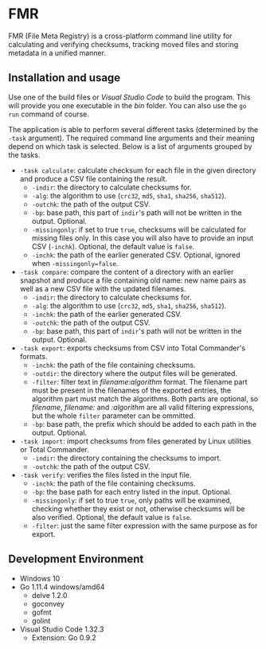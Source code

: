 # FMR

FMR (File Meta Registry) is a cross-platform command line utility for calculating and verifying checksums, tracking moved files and storing metadata in a unified manner.

## Installation and usage

Use one of the build files or _Visual Studio Code_ to build the program. This will provide you one executable in the _bin_ folder. You can also use the `go run` command of course.

The application is able to perform several different tasks (determined by the `-task` argument). The required command line arguments and their meaning depend on which task is selected. Below is a list of arguments grouped by the tasks.

  * `-task calculate`: calculate checksum for each file in the given directory and produce a CSV file containing the result.
    * `-indir`: the directory to calculate checksums for.
    * `-alg`: the algorithm to use (`crc32`, `md5`, `sha1`, `sha256`, `sha512`).
    * `-outchk`: the path of the output CSV.
    * `-bp`: base path, this part of `indir`'s path will not be written in the output. Optional.
    * `-missingonly`: if set to true `true`, checksums will be calculated for missing files only. In this case you will also have to provide an input CSV (`-inchk`). Optional, the default value is `false`.
    * `-inchk`: the path of the earlier generated CSV. Optional, ignored when `-missingonly=false`.
  * `-task compare`: compare the content of a directory with an earlier snapshot and produce a file containing old name: new name pairs as well as a new CSV file with the updated filenames.
    * `-indir`: the directory to calculate checksums for.
    * `-alg`: the algorithm to use (`crc32`, `md5`, `sha1`, `sha256`, `sha512`).
    * `-inchk`: the path of the earlier generated CSV.
    * `-outchk`: the path of the output CSV.
    * `-bp`: base path, this part of `indir`'s path will not be written in the output. Optional.
  * `-task export`: exports checksums from CSV into Total Commander's formats.
    * `-inchk`: the path of the file containing checksums.
    * `-outdir`: the directory where the output files will be generated.
    * `-filter`: filter text in _filename:algorithm_ format. The filename part must be present in the filenames of the exported entries, the algorithm part must match the algorithms. Both parts are optional, so _filename_, _filename:_ and _:algorithm_ are all valid filtering expressions, but the whole `filter` parameter can be ommitted.
    * `-bp`: base path, the prefix which should be added to each path in the output. Optional.
  * `-task import`: import checksums from files generated by Linux utilities or Total Commander.
    * `-indir`: the directory containing the checksums to import.
    * `-outchk`: the path of the output CSV.
  * `-task verify`: verifies the files listed in the input file.
    * `-inchk`: the path of the file containing checksums.
    * `-bp`: the base path for each entry listed in the input. Optional.
    * `-missingonly`: if set to true `true`, only paths will be examined, checking whether they exist or not, otherwise checksums will be also verified. Optional, the default value is `false`.
    * `-filter`: just the same filter expression with the same purpose as for export.

## Development Environment

  * Windows 10
  * Go 1.11.4 windows/amd64
    * delve 1.2.0
    * goconvey
    * gofmt
    * golint
  * Visual Studio Code 1.32.3
    * Extension: Go 0.9.2
